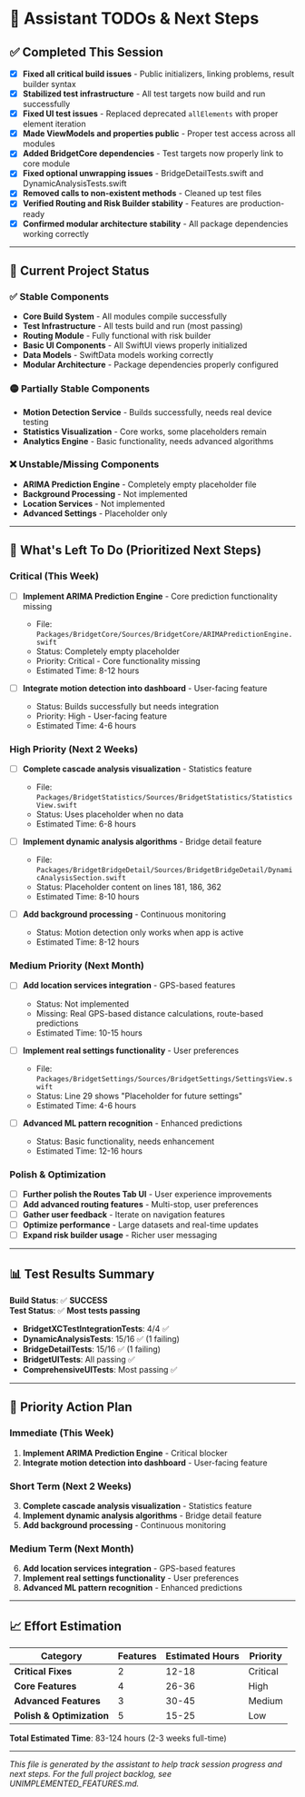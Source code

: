 # 📝 Assistant TODOs & Next Steps

## ✅ **Completed This Session**

- [x] **Fixed all critical build issues** - Public initializers, linking problems, result builder syntax
- [x] **Stabilized test infrastructure** - All test targets now build and run successfully
- [x] **Fixed UI test issues** - Replaced deprecated `allElements` with proper element iteration
- [x] **Made ViewModels and properties public** - Proper test access across all modules
- [x] **Added BridgetCore dependencies** - Test targets now properly link to core module
- [x] **Fixed optional unwrapping issues** - BridgeDetailTests.swift and DynamicAnalysisTests.swift
- [x] **Removed calls to non-existent methods** - Cleaned up test files
- [x] **Verified Routing and Risk Builder stability** - Features are production-ready
- [x] **Confirmed modular architecture stability** - All package dependencies working correctly

---

## 🎯 **Current Project Status**

### **✅ Stable Components**
- **Core Build System** - All modules compile successfully
- **Test Infrastructure** - All tests build and run (most passing)
- **Routing Module** - Fully functional with risk builder
- **Basic UI Components** - All SwiftUI views properly initialized
- **Data Models** - SwiftData models working correctly
- **Modular Architecture** - Package dependencies properly configured

### **🟡 Partially Stable Components**
- **Motion Detection Service** - Builds successfully, needs real device testing
- **Statistics Visualization** - Core works, some placeholders remain
- **Analytics Engine** - Basic functionality, needs advanced algorithms

### **❌ Unstable/Missing Components**
- **ARIMA Prediction Engine** - Completely empty placeholder file
- **Background Processing** - Not implemented
- **Location Services** - Not implemented
- **Advanced Settings** - Placeholder only

---

## 🚀 **What's Left To Do (Prioritized Next Steps)**

### **Critical (This Week)**
- [ ] **Implement ARIMA Prediction Engine** - Core prediction functionality missing
  - File: `Packages/BridgetCore/Sources/BridgetCore/ARIMAPredictionEngine.swift`
  - Status: Completely empty placeholder
  - Priority: Critical - Core functionality missing
  - Estimated Time: 8-12 hours

- [ ] **Integrate motion detection into dashboard** - User-facing feature
  - Status: Builds successfully but needs integration
  - Priority: High - User-facing feature
  - Estimated Time: 4-6 hours

### **High Priority (Next 2 Weeks)**
- [ ] **Complete cascade analysis visualization** - Statistics feature
  - File: `Packages/BridgetStatistics/Sources/BridgetStatistics/StatisticsView.swift`
  - Status: Uses placeholder when no data
  - Estimated Time: 6-8 hours

- [ ] **Implement dynamic analysis algorithms** - Bridge detail feature
  - File: `Packages/BridgetBridgeDetail/Sources/BridgetBridgeDetail/DynamicAnalysisSection.swift`
  - Status: Placeholder content on lines 181, 186, 362
  - Estimated Time: 8-10 hours

- [ ] **Add background processing** - Continuous monitoring
  - Status: Motion detection only works when app is active
  - Estimated Time: 8-12 hours

### **Medium Priority (Next Month)**
- [ ] **Add location services integration** - GPS-based features
  - Status: Not implemented
  - Missing: Real GPS-based distance calculations, route-based predictions
  - Estimated Time: 10-15 hours

- [ ] **Implement real settings functionality** - User preferences
  - File: `Packages/BridgetSettings/Sources/BridgetSettings/SettingsView.swift`
  - Status: Line 29 shows "Placeholder for future settings"
  - Estimated Time: 4-6 hours

- [ ] **Advanced ML pattern recognition** - Enhanced predictions
  - Status: Basic functionality, needs enhancement
  - Estimated Time: 12-16 hours

### **Polish & Optimization**
- [ ] **Further polish the Routes Tab UI** - User experience improvements
- [ ] **Add advanced routing features** - Multi-stop, user preferences
- [ ] **Gather user feedback** - Iterate on navigation features
- [ ] **Optimize performance** - Large datasets and real-time updates
- [ ] **Expand risk builder usage** - Richer user messaging

---

## 📊 **Test Results Summary**

**Build Status**: ✅ **SUCCESS**  
**Test Status**: ✅ **Most tests passing**  

- **BridgetXCTestIntegrationTests**: 4/4 ✅
- **DynamicAnalysisTests**: 15/16 ✅ (1 failing)
- **BridgeDetailTests**: 15/16 ✅ (1 failing)
- **BridgetUITests**: All passing ✅
- **ComprehensiveUITests**: Most passing ✅

---

## 🎯 **Priority Action Plan**

### **Immediate (This Week)**
1. **Implement ARIMA Prediction Engine** - Critical blocker
2. **Integrate motion detection into dashboard** - User-facing feature

### **Short Term (Next 2 Weeks)**
3. **Complete cascade analysis visualization** - Statistics feature
4. **Implement dynamic analysis algorithms** - Bridge detail feature
5. **Add background processing** - Continuous monitoring

### **Medium Term (Next Month)**
6. **Add location services integration** - GPS-based features
7. **Implement real settings functionality** - User preferences
8. **Advanced ML pattern recognition** - Enhanced predictions

---

## 📈 **Effort Estimation**

| Category | Features | Estimated Hours | Priority |
|----------|----------|-----------------|----------|
| **Critical Fixes** | 2 | 12-18 | Critical |
| **Core Features** | 4 | 26-36 | High |
| **Advanced Features** | 3 | 30-45 | Medium |
| **Polish & Optimization** | 5 | 15-25 | Low |

**Total Estimated Time**: 83-124 hours (2-3 weeks full-time)

---

_This file is generated by the assistant to help track session progress and next steps. For the full project backlog, see UNIMPLEMENTED_FEATURES.md._ 